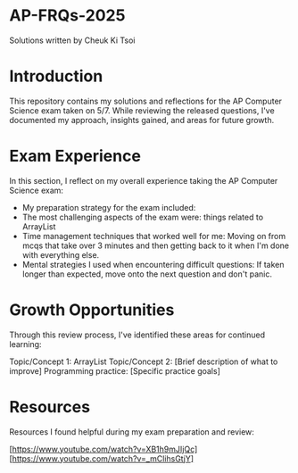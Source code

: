 # AP-FRQs-2025
Solutions written by Cheuk Ki Tsoi

# Introduction
This repository contains my solutions and reflections for the AP Computer Science exam taken on 5/7. While reviewing the released questions, I've documented my approach, insights gained, and areas for future growth.

# Exam Experience
In this section, I reflect on my overall experience taking the AP Computer Science exam:

- My preparation strategy for the exam included: 
- The most challenging aspects of the exam were: things related to ArrayList
- Time management techniques that worked well for me: Moving on from mcqs that take over 3 minutes and then getting back to it when I'm done with everything else.
- Mental strategies I used when encountering difficult questions: If taken longer than expected, move onto the next question and don't panic.
# Growth Opportunities
Through this review process, I've identified these areas for continued learning:

Topic/Concept 1: ArrayList
Topic/Concept 2: [Brief description of what to improve]
Programming practice: [Specific practice goals]
# Resources
Resources I found helpful during my exam preparation and review:

[https://www.youtube.com/watch?v=XB1h9mJIjQc]
[https://www.youtube.com/watch?v=_mClihsGtjY]


